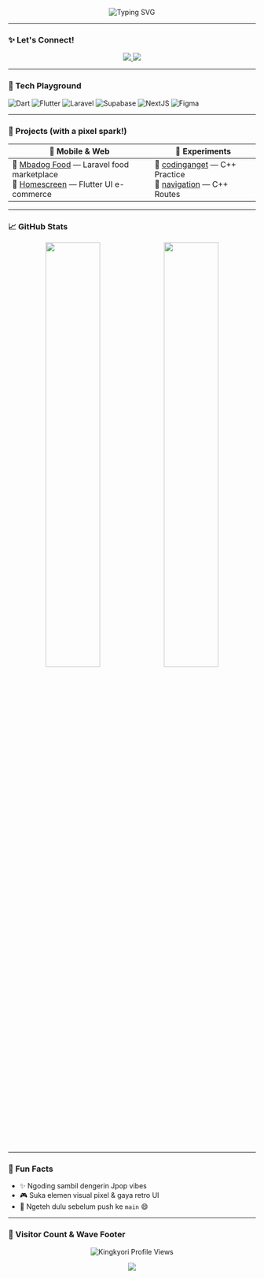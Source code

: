 <p align="center">
  <img src="https://readme-typing-svg.demolab.com?font=Fira+Code&weight=600&size=24&pause=1000&center=true&vCenter=true&width=500&lines=Hi+I'm+Kyori+%F0%9F%91%8B;Frontend+Dev+%7C+UI%2FUX+Enthusiast;Crafting+clean+designs+%F0%9F%8C%B1;Powered+by+tea+and+pixel+dreams" alt="Typing SVG" />
</p>

---

### ✨ Let's Connect!

<p align="center">
  <a href="https://www.kannohouse.site" target="_blank">
    <img src="https://img.shields.io/badge/🌐 Website-Kannohouse-blue?style=for-the-badge&logo=google-chrome" />
  </a>
  <a href="mailto:azusibabu@gmail.com">
    <img src="https://img.shields.io/badge/📩 Email-Contact-lightgrey?style=for-the-badge&logo=gmail" />
  </a>
</p>


---

### 🌈 Tech Playground

![Dart](https://img.shields.io/badge/Dart-0175C2?style=for-the-badge&logo=dart&logoColor=white)
![Flutter](https://img.shields.io/badge/Flutter-02569B?style=for-the-badge&logo=flutter)
![Laravel](https://img.shields.io/badge/Laravel-FF2D20?style=for-the-badge&logo=laravel&logoColor=white)
![Supabase](https://img.shields.io/badge/Supabase-3ECF8E?style=for-the-badge&logo=supabase)
![NextJS](https://img.shields.io/badge/NextJS-000000?style=for-the-badge&logo=next.js)
![Figma](https://img.shields.io/badge/Figma-FF7262?style=for-the-badge&logo=figma)

---

### 📌 Projects (with a pixel spark!)

<table align="center">
  <thead>
    <tr>
      <th align="center">📱 Mobile & Web</th>
      <th align="center">🧪 Experiments</th>
    </tr>
  </thead>
  <tbody>
    <tr>
      <td>
        🔹 <a href="https://github.com/Kingkyori/mbadog-food">Mbadog Food</a> — Laravel food marketplace<br/>
        🔹 <a href="https://github.com/Kingkyori/homescreen">Homescreen</a> — Flutter UI e-commerce
      </td>
      <td>
        🔹 <a href="https://github.com/Kingkyori/codinganget">codinganget</a> — C++ Practice<br/>
        🔹 <a href="https://github.com/Kingkyori/navigation">navigation</a> — C++ Routes
      </td>
    </tr>
  </tbody>
</table>

---

### 📈 GitHub Stats

<p align="center">
  <img src="https://github-readme-stats.vercel.app/api?username=Kingkyori&show_icons=true&theme=merko&hide_title=true" width="47%"/>
  <img src="https://github-readme-stats.vercel.app/api/top-langs/?username=Kingkyori&layout=compact&theme=merko" width="47%"/>
</p>

---

### 🌟 Fun Facts

- ✨ Ngoding sambil dengerin Jpop vibes  
- 🎮 Suka elemen visual pixel & gaya retro UI  
- 🍵 Ngeteh dulu sebelum push ke `main` 😄

---

### 💫 Visitor Count & Wave Footer

<p align="center">
  <img src="https://komarev.com/ghpvc/?username=Kingkyori&label=Profile%20Views&color=ff69b4&style=flat-square" alt="Kingkyori Profile Views" />
</p>

<p align="center">
  <img src="https://capsule-render.vercel.app/api?type=waving&color=0:ff9a9e,100:fad0c4&height=100&section=footer"/>
</p>

